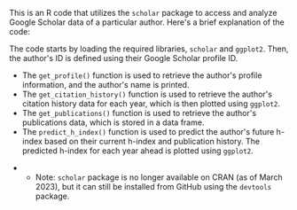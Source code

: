 This is an R code that utilizes the `scholar` package to access and analyze Google Scholar data of a particular author. Here's a brief explanation of the code:

The code starts by loading the required libraries, `scholar` and `ggplot2`.
Then, the author's ID is defined using their Google Scholar profile ID.
* The `get_profile()` function is used to retrieve the author's profile information, and the author's name is printed.
* The `get_citation_history()` function is used to retrieve the author's citation history data for each year, which is then plotted using `ggplot2`.
* The `get_publications()` function is used to retrieve the author's publications data, which is stored in a data frame.
* The `predict_h_index()` function is used to predict the author's future h-index based on their current h-index and publication history. The predicted h-index for each year ahead is plotted using `ggplot2`.

- * Note: `scholar` package is no longer available on CRAN (as of March 2023), but it can still be installed from GitHub using the `devtools` package.
